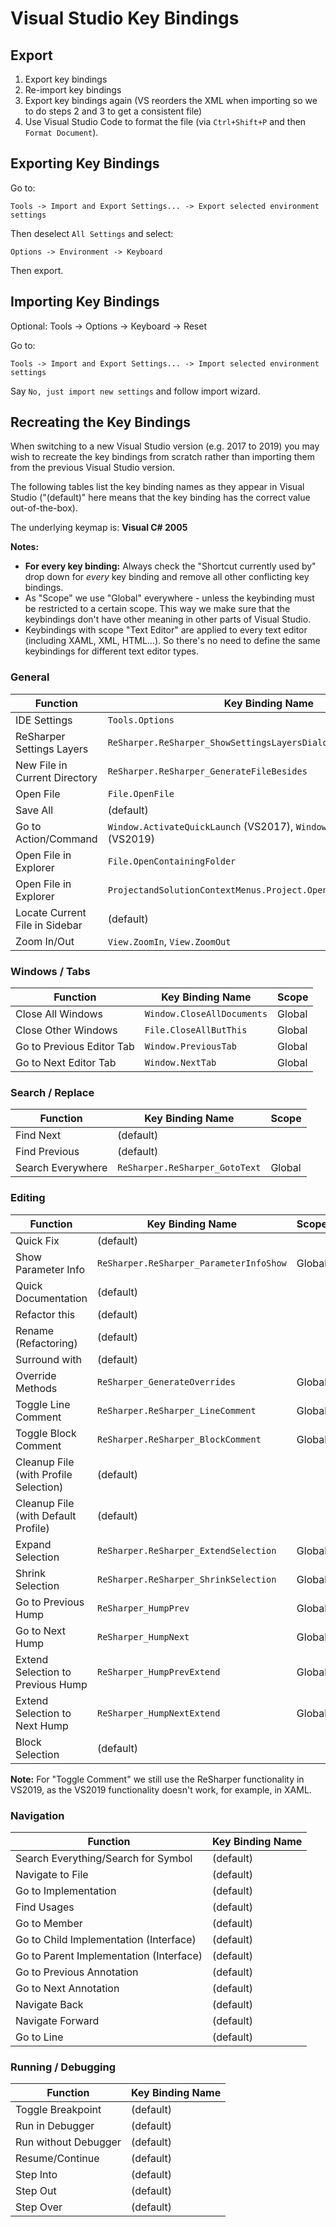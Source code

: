 ﻿# Visual Studio Key Bindings

## Export

1.  Export key bindings
1.  Re-import key bindings
1.  Export key bindings again (VS reorders the XML when importing so we to do steps 2 and 3 to get a consistent file)
1.  Use Visual Studio Code to format the file (via `Ctrl+Shift+P` and then `Format Document`).

## Exporting Key Bindings

Go to:

    Tools -> Import and Export Settings... -> Export selected environment settings

Then deselect `All Settings` and select:

    Options -> Environment -> Keyboard

Then export.

## Importing Key Bindings

Optional: Tools -> Options -> Keyboard -> Reset

Go to:

    Tools -> Import and Export Settings... -> Import selected environment settings

Say `No, just import new settings` and follow import wizard.

## Recreating the Key Bindings

When switching to a new Visual Studio version (e.g. 2017 to 2019) you may wish to recreate the key bindings from scratch rather than importing them from the previous Visual Studio version.

The following tables list the key binding names as they appear in Visual Studio ("(default)" here means that the key binding has the correct value out-of-the-box).

The underlying keymap is: **Visual C# 2005**

**Notes:**

*   **For every key binding:** Always check the "Shortcut currently used by" drop down for *every* key binding and remove all other conflicting key bindings.
*   As "Scope" we use "Global" everywhere - unless the keybinding must be restricted to a certain scope. This way we make sure that the keybindings don't have other meaning in other parts of Visual Studio.
*   Keybindings with scope "Text Editor" are applied to every text editor (including XAML, XML, HTML...). So there's no need to define the same keybindings for different text editor types.

### General

| Function                          | Key Binding Name                                  | Scope
| ----------------------------------| ------------------------------------------------- | -----
| IDE Settings                      | `Tools.Options`                                   | Global
| ReSharper Settings Layers         | `ReSharper.ReSharper_ShowSettingsLayersDialog`    | Global
| New File in Current Directory     | `ReSharper.ReSharper_GenerateFileBesides`         | Global
| Open File                         | `File.OpenFile`                                   | Global
| Save All                          | (default)
| Go to Action/Command              | `Window.ActivateQuickLaunch` (VS2017), `Window.QuickLaunch` (VS2019) | Global
| Open File in Explorer             | `File.OpenContainingFolder`                       | Global
| Open File in Explorer             | `ProjectandSolutionContextMenus.Project.OpenFolderinFileExplorer` | Solution Explorer
| Locate Current File in Sidebar    | (default)
| Zoom In/Out                       | `View.ZoomIn`, `View.ZoomOut`                     | (Remove)

### Windows / Tabs

| Function                  | Key Binding Name              | Scope
| ------------------------- | ----------------------------- | -----
| Close All Windows         | `Window.CloseAllDocuments`    | Global
| Close Other Windows       | `File.CloseAllButThis`        | Global
| Go to Previous Editor Tab | `Window.PreviousTab`          | Global
| Go to Next Editor Tab     | `Window.NextTab`              | Global

### Search / Replace

| Function          | Key Binding Name                  | Scope
| ----------------- | --------------------------------- | -----
| Find Next         | (default)
| Find Previous     | (default)
| Search Everywhere | `ReSharper.ReSharper_GotoText`    | Global

### Editing

| Function                                  | Key Binding Name                          | Scope
| ----------------------------------------- | ----------------------------------------- | -----
| Quick Fix                                 | (default)
| Show Parameter Info                       | `ReSharper.ReSharper_ParameterInfoShow`   | Global
| Quick Documentation                       | (default)
| Refactor this                             | (default)
| Rename (Refactoring)                      | (default)
| Surround with                             | (default)
| Override Methods                          | `ReSharper_GenerateOverrides`             | Global
| Toggle Line Comment                       | `ReSharper.ReSharper_LineComment`         | Global
| Toggle Block Comment                      | `ReSharper.ReSharper_BlockComment`        | Global
| Cleanup File (with Profile Selection)     | (default)
| Cleanup File (with Default Profile)       | (default)
| Expand Selection                          | `ReSharper.ReSharper_ExtendSelection`     | Global
| Shrink Selection                          | `ReSharper.ReSharper_ShrinkSelection`     | Global
| Go to Previous Hump                       | `ReSharper_HumpPrev`                      | Global
| Go to Next Hump                           | `ReSharper_HumpNext`                      | Global
| Extend Selection to Previous Hump         | `ReSharper_HumpPrevExtend`                | Global
| Extend Selection to Next Hump             | `ReSharper_HumpNextExtend`                | Global
| Block Selection                           | (default)

**Note:** For "Toggle Comment" we still use the ReSharper functionality in VS2019, as the VS2019 functionality doesn't work, for example, in XAML.

### Navigation

| Function                                  | Key Binding Name
| ----------------------------------------- | ----------------
| Search Everything/Search for Symbol       | (default)
| Navigate to File                          | (default)
| Go to Implementation                      | (default)
| Find Usages                               | (default)
| Go to Member                              | (default)
| Go to Child Implementation (Interface)    | (default)
| Go to Parent Implementation (Interface)   | (default)
| Go to Previous Annotation                 | (default)
| Go to Next Annotation                     | (default)
| Navigate Back                             | (default)
| Navigate Forward                          | (default)
| Go to Line                                | (default)

### Running / Debugging

| Function              | Key Binding Name
| --------------------- | ----------------
| Toggle Breakpoint     | (default)
| Run in Debugger       | (default)
| Run without Debugger  | (default)
| Resume/Continue       | (default)
| Step Into             | (default)
| Step Out              | (default)
| Step Over             | (default)
